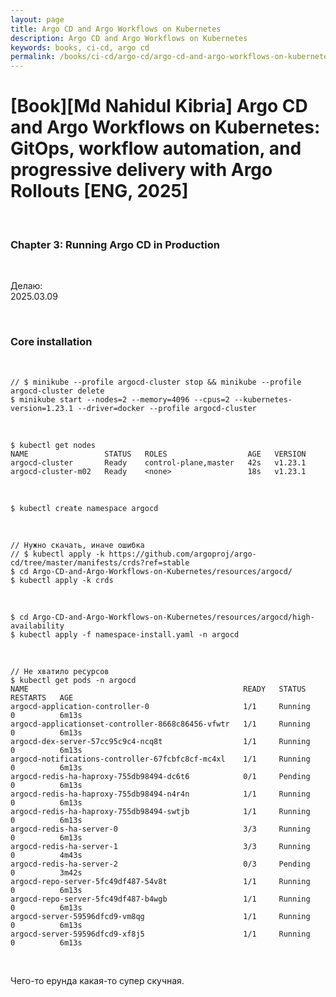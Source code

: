 ```yaml
---
layout: page
title: Argo CD and Argo Workflows on Kubernetes
description: Argo CD and Argo Workflows on Kubernetes
keywords: books, ci-cd, argo cd
permalink: /books/ci-cd/argo-cd/argo-cd-and-argo-workflows-on-kubernetes/running-argo-cd-in-production/
---
```


# [Book][Md Nahidul Kibria] Argo CD and Argo Workflows on Kubernetes: GitOps, workflow automation, and progressive delivery with Argo Rollouts [ENG, 2025]

<br/>

### Chapter 3: Running Argo CD in Production

<br/>

Делаю:  
2025.03.09

<br/>

### Core installation

<br/>

```
// $ minikube --profile argocd-cluster stop && minikube --profile argocd-cluster delete
$ minikube start --nodes=2 --memory=4096 --cpus=2 --kubernetes-version=1.23.1 --driver=docker --profile argocd-cluster
```

<br/>

```
$ kubectl get nodes
NAME                 STATUS   ROLES                  AGE   VERSION
argocd-cluster       Ready    control-plane,master   42s   v1.23.1
argocd-cluster-m02   Ready    <none>                 18s   v1.23.1
```

<br/>

```
$ kubectl create namespace argocd
```

<br/>

```
// Нужно скачать, иначе ошибка
// $ kubectl apply -k https://github.com/argoproj/argo-cd/tree/master/manifests/crds?ref=stable
$ cd Argo-CD-and-Argo-Workflows-on-Kubernetes/resources/argocd/
$ kubectl apply -k crds
```

<br/>

```
$ cd Argo-CD-and-Argo-Workflows-on-Kubernetes/resources/argocd/high-availability
$ kubectl apply -f namespace-install.yaml -n argocd
```

<br/>

```
// Не хватило ресурсов
$ kubectl get pods -n argocd
NAME                                                READY   STATUS    RESTARTS   AGE
argocd-application-controller-0                     1/1     Running   0          6m13s
argocd-applicationset-controller-8668c86456-vfwtr   1/1     Running   0          6m13s
argocd-dex-server-57cc95c9c4-ncq8t                  1/1     Running   0          6m13s
argocd-notifications-controller-67fcbfc8cf-mc4xl    1/1     Running   0          6m13s
argocd-redis-ha-haproxy-755db98494-dc6t6            0/1     Pending   0          6m13s
argocd-redis-ha-haproxy-755db98494-n4r4n            1/1     Running   0          6m13s
argocd-redis-ha-haproxy-755db98494-swtjb            1/1     Running   0          6m13s
argocd-redis-ha-server-0                            3/3     Running   0          6m13s
argocd-redis-ha-server-1                            3/3     Running   0          4m43s
argocd-redis-ha-server-2                            0/3     Pending   0          3m42s
argocd-repo-server-5fc49df487-54v8t                 1/1     Running   0          6m13s
argocd-repo-server-5fc49df487-b4wgb                 1/1     Running   0          6m13s
argocd-server-59596dfcd9-vm8qg                      1/1     Running   0          6m13s
argocd-server-59596dfcd9-xf8j5                      1/1     Running   0          6m13s
```

<br/>

Чего-то ерунда какая-то супер скучная.
